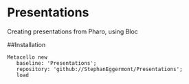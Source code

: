 # Presentations
Creating presentations from Pharo, using Bloc

##Installation

```smalltalk
Metacello new
   baseline: 'Presentations';
   repository: 'github://StephanEggermont/Presentations';
   load
```


